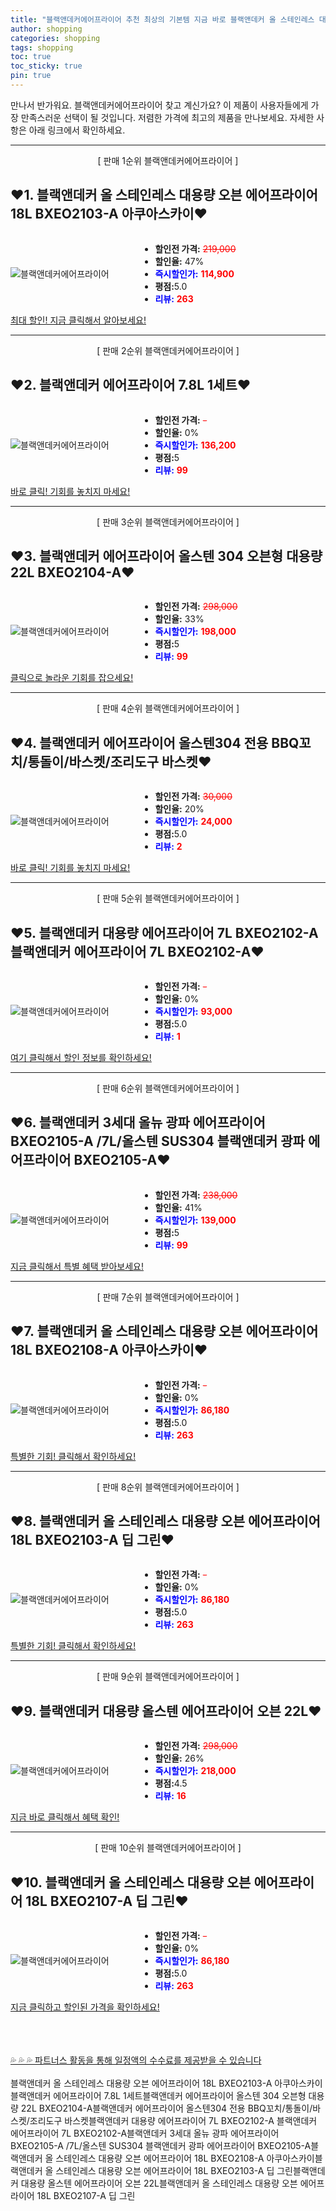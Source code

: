 ```yaml
---
title: "블랙앤데커에어프라이어 추천 최상의 기본템 지금 바로 블랙앤데커 올 스테인레스 대용량 오븐"
author: shopping
categories: shopping
tags: shopping
toc: true
toc_sticky: true
pin: true
---
```

만나서 반가워요. 블랙앤데커에어프라이어 찾고 계신가요? 이 제품이 사용자들에게 가장 만족스러운 선택이 될 것입니다. 저렴한 가격에 최고의 제품을 만나보세요. 자세한 사항은 아래 링크에서 확인하세요.

---
<p class="toplist" style="margin: 0 auto; display: block; width: fit-content;">[ 판매 1순위 블랙앤데커에어프라이어 ]</p>

<h2><strong>❤️1. 블랙앤데커 올 스테인레스 대용량 오븐 에어프라이어 18L BXEO2103-A 아쿠아스카이❤️</strong></h2>

<div style="display: flex; align-items: center;">
    <div style="flex: 0.4;">
        <img src="https://thumbnail10.coupangcdn.com/thumbnails/remote/230x230ex/image/vendor_inventory/7795/e68cdacd56d2a7079d4296cc8e78d2be7d7202e3f9dd22144e33ce3c9177.png" alt="블랙앤데커에어프라이어" style="max-width: 100%;">
    </div>
    <div style="flex: 0.6; margin-left: 10px;">
        <ul>
            <li><strong>할인전 가격:</strong> <del style="color: red;">219,000</del></li>
            <li><strong>할인율:</strong> 47%</li>
            <li><span style='color:blue'><strong>즉시할인가:</strong></span> <span style='color:red'><strong>114,900</strong></span></li>
            <li><strong>평점:</strong>5.0</li>
            <li><span style='color:blue'><strong>리뷰:</strong></span> <span style='color:red'><strong>263</strong></span></li>
        </ul>
    </div>
</div>
<div class="center">
    <a href="https://William4Davisa.github.io?lptag=AF9450613&subid=githubio&pageKey=6144562683&traceid=V0-153&itemId=11814424101&vendorItemId=86348899378" class="myButton">
        최대 할인! 지금 클릭해서 알아보세요!
    </a>
</div>


---
<p class="toplist" style="margin: 0 auto; display: block; width: fit-content;">[ 판매 2순위 블랙앤데커에어프라이어 ]</p>

<h2><strong>❤️2. 블랙앤데커 에어프라이어 7.8L 1세트❤️</strong></h2>

<div style="display: flex; align-items: center;">
    <div style="flex: 0.4;">
        <img src="https://thumbnail7.coupangcdn.com/thumbnails/remote/230x230ex/image/vendor_inventory/70e3/3da3a0480c29d75935f3e8264e043f8da8de93422ba21365569540dc2ee2.jpg" alt="블랙앤데커에어프라이어" style="max-width: 100%;">
    </div>
    <div style="flex: 0.6; margin-left: 10px;">
        <ul>
            <li><strong>할인전 가격:</strong> <del style="color: red;">-</del></li>
            <li><strong>할인율:</strong> 0%</li>
            <li><span style='color:blue'><strong>즉시할인가:</strong></span> <span style='color:red'><strong>136,200</strong></span></li>
            <li><strong>평점:</strong>5</li>
            <li><span style='color:blue'><strong>리뷰:</strong></span> <span style='color:red'><strong>99</strong></span></li>
        </ul>
    </div>
</div>
<div class="center">
    <a href="https://William4Davisa.github.io?lptag=AF9450613&subid=githubio&pageKey=7772763962&traceid=V0-153&itemId=20988892546&vendorItemId=88053287230" class="myButton">
        바로 클릭! 기회를 놓치지 마세요!
    </a>
</div>


---
<p class="toplist" style="margin: 0 auto; display: block; width: fit-content;">[ 판매 3순위 블랙앤데커에어프라이어 ]</p>

<h2><strong>❤️3. 블랙앤데커 에어프라이어 올스텐 304 오븐형 대용량 22L BXEO2104-A❤️</strong></h2>

<div style="display: flex; align-items: center;">
    <div style="flex: 0.4;">
        <img src="https://thumbnail10.coupangcdn.com/thumbnails/remote/230x230ex/image/vendor_inventory/54ca/00f2792c8f3323b40d65c263b45a5f58701169fba7bf30cbfe954227ffee.jpg" alt="블랙앤데커에어프라이어" style="max-width: 100%;">
    </div>
    <div style="flex: 0.6; margin-left: 10px;">
        <ul>
            <li><strong>할인전 가격:</strong> <del style="color: red;">298,000</del></li>
            <li><strong>할인율:</strong> 33%</li>
            <li><span style='color:blue'><strong>즉시할인가:</strong></span> <span style='color:red'><strong>198,000</strong></span></li>
            <li><strong>평점:</strong>5</li>
            <li><span style='color:blue'><strong>리뷰:</strong></span> <span style='color:red'><strong>99</strong></span></li>
        </ul>
    </div>
</div>
<div class="center">
    <a href="https://William4Davisa.github.io?lptag=AF9450613&subid=githubio&pageKey=6468232688&traceid=V0-153&itemId=14107738370&vendorItemId=90621680627" class="myButton">
        클릭으로 놀라운 기회를 잡으세요!
    </a>
</div>


---
<p class="toplist" style="margin: 0 auto; display: block; width: fit-content;">[ 판매 4순위 블랙앤데커에어프라이어 ]</p>

<h2><strong>❤️4. 블랙앤데커 에어프라이어 올스텐304 전용 BBQ꼬치/통돌이/바스켓/조리도구 바스켓❤️</strong></h2>

<div style="display: flex; align-items: center;">
    <div style="flex: 0.4;">
        <img src="https://thumbnail9.coupangcdn.com/thumbnails/remote/230x230ex/image/vendor_inventory/0452/7a9058340ba7cbe820ce9ee20a608c1f384d4bd784d56ede356e3e2c701a.jpg" alt="블랙앤데커에어프라이어" style="max-width: 100%;">
    </div>
    <div style="flex: 0.6; margin-left: 10px;">
        <ul>
            <li><strong>할인전 가격:</strong> <del style="color: red;">30,000</del></li>
            <li><strong>할인율:</strong> 20%</li>
            <li><span style='color:blue'><strong>즉시할인가:</strong></span> <span style='color:red'><strong>24,000</strong></span></li>
            <li><strong>평점:</strong>5.0</li>
            <li><span style='color:blue'><strong>리뷰:</strong></span> <span style='color:red'><strong>2</strong></span></li>
        </ul>
    </div>
</div>
<div class="center">
    <a href="https://William4Davisa.github.io?lptag=AF9450613&subid=githubio&pageKey=7987087682&traceid=V0-153&itemId=22188485473&vendorItemId=89234722733" class="myButton">
        바로 클릭! 기회를 놓치지 마세요!
    </a>
</div>


---
<p class="toplist" style="margin: 0 auto; display: block; width: fit-content;">[ 판매 5순위 블랙앤데커에어프라이어 ]</p>

<h2><strong>❤️5. 블랙앤데커 대용량 에어프라이어 7L BXEO2102-A 블랙앤데커 에어프라이어 7L BXEO2102-A❤️</strong></h2>

<div style="display: flex; align-items: center;">
    <div style="flex: 0.4;">
        <img src="https://thumbnail8.coupangcdn.com/thumbnails/remote/230x230ex/image/vendor_inventory/be23/3d54186f3a0b76c3f05b99a6e596f0066284649f2ce12efd51912bc6518b.jpg" alt="블랙앤데커에어프라이어" style="max-width: 100%;">
    </div>
    <div style="flex: 0.6; margin-left: 10px;">
        <ul>
            <li><strong>할인전 가격:</strong> <del style="color: red;">-</del></li>
            <li><strong>할인율:</strong> 0%</li>
            <li><span style='color:blue'><strong>즉시할인가:</strong></span> <span style='color:red'><strong>93,000</strong></span></li>
            <li><strong>평점:</strong>5.0</li>
            <li><span style='color:blue'><strong>리뷰:</strong></span> <span style='color:red'><strong>1</strong></span></li>
        </ul>
    </div>
</div>
<div class="center">
    <a href="https://William4Davisa.github.io?lptag=AF9450613&subid=githubio&pageKey=6386452551&traceid=V0-153&itemId=13592914401&vendorItemId=80846073912" class="myButton">
        여기 클릭해서 할인 정보를 확인하세요!
    </a>
</div>


---
<p class="toplist" style="margin: 0 auto; display: block; width: fit-content;">[ 판매 6순위 블랙앤데커에어프라이어 ]</p>

<h2><strong>❤️6. 블랙앤데커 3세대 올뉴 광파 에어프라이어 BXEO2105-A /7L/올스텐 SUS304 블랙앤데커 광파 에어프라이어 BXEO2105-A❤️</strong></h2>

<div style="display: flex; align-items: center;">
    <div style="flex: 0.4;">
        <img src="https://thumbnail9.coupangcdn.com/thumbnails/remote/230x230ex/image/vendor_inventory/1509/10a155f4a22dd08f94520265c3e373e126addb52d8a8cf53e5e74ca2ec69.jpg" alt="블랙앤데커에어프라이어" style="max-width: 100%;">
    </div>
    <div style="flex: 0.6; margin-left: 10px;">
        <ul>
            <li><strong>할인전 가격:</strong> <del style="color: red;">238,000</del></li>
            <li><strong>할인율:</strong> 41%</li>
            <li><span style='color:blue'><strong>즉시할인가:</strong></span> <span style='color:red'><strong>139,000</strong></span></li>
            <li><strong>평점:</strong>5</li>
            <li><span style='color:blue'><strong>리뷰:</strong></span> <span style='color:red'><strong>99</strong></span></li>
        </ul>
    </div>
</div>
<div class="center">
    <a href="https://William4Davisa.github.io?lptag=AF9450613&subid=githubio&pageKey=6960114786&traceid=V0-153&itemId=16940673258&vendorItemId=84118186094" class="myButton">
        지금 클릭해서 특별 혜택 받아보세요!
    </a>
</div>


---
<p class="toplist" style="margin: 0 auto; display: block; width: fit-content;">[ 판매 7순위 블랙앤데커에어프라이어 ]</p>

<h2><strong>❤️7. 블랙앤데커 올 스테인레스 대용량 오븐 에어프라이어 18L BXEO2108-A 아쿠아스카이❤️</strong></h2>

<div style="display: flex; align-items: center;">
    <div style="flex: 0.4;">
        <img src="https://thumbnail6.coupangcdn.com/thumbnails/remote/230x230ex/image/vendor_inventory/a952/2da10a6de7e0addfc86cbaee19386615c7a12ae6070d5bb8d61418638499.png" alt="블랙앤데커에어프라이어" style="max-width: 100%;">
    </div>
    <div style="flex: 0.6; margin-left: 10px;">
        <ul>
            <li><strong>할인전 가격:</strong> <del style="color: red;">-</del></li>
            <li><strong>할인율:</strong> 0%</li>
            <li><span style='color:blue'><strong>즉시할인가:</strong></span> <span style='color:red'><strong>86,180</strong></span></li>
            <li><strong>평점:</strong>5.0</li>
            <li><span style='color:blue'><strong>리뷰:</strong></span> <span style='color:red'><strong>263</strong></span></li>
        </ul>
    </div>
</div>
<div class="center">
    <a href="https://William4Davisa.github.io?lptag=AF9450613&subid=githubio&pageKey=6144562683&traceid=V0-153&itemId=23751922618&vendorItemId=90776413335" class="myButton">
        특별한 기회! 클릭해서 확인하세요!
    </a>
</div>


---
<p class="toplist" style="margin: 0 auto; display: block; width: fit-content;">[ 판매 8순위 블랙앤데커에어프라이어 ]</p>

<h2><strong>❤️8. 블랙앤데커 올 스테인레스 대용량 오븐 에어프라이어 18L BXEO2103-A 딥 그린❤️</strong></h2>

<div style="display: flex; align-items: center;">
    <div style="flex: 0.4;">
        <img src="https://thumbnail7.coupangcdn.com/thumbnails/remote/230x230ex/image/vendor_inventory/6be6/484bb03832c903f0b86ca89fe38535026c61ab415b75f41625f39c0db1b2.png" alt="블랙앤데커에어프라이어" style="max-width: 100%;">
    </div>
    <div style="flex: 0.6; margin-left: 10px;">
        <ul>
            <li><strong>할인전 가격:</strong> <del style="color: red;">-</del></li>
            <li><strong>할인율:</strong> 0%</li>
            <li><span style='color:blue'><strong>즉시할인가:</strong></span> <span style='color:red'><strong>86,180</strong></span></li>
            <li><strong>평점:</strong>5.0</li>
            <li><span style='color:blue'><strong>리뷰:</strong></span> <span style='color:red'><strong>263</strong></span></li>
        </ul>
    </div>
</div>
<div class="center">
    <a href="https://William4Davisa.github.io?lptag=AF9450613&subid=githubio&pageKey=6144562683&traceid=V0-153&itemId=23751922607&vendorItemId=90776413314" class="myButton">
        특별한 기회! 클릭해서 확인하세요!
    </a>
</div>


---
<p class="toplist" style="margin: 0 auto; display: block; width: fit-content;">[ 판매 9순위 블랙앤데커에어프라이어 ]</p>

<h2><strong>❤️9. 블랙앤데커 대용량 올스텐 에어프라이어 오븐 22L❤️</strong></h2>

<div style="display: flex; align-items: center;">
    <div style="flex: 0.4;">
        <img src="https://thumbnail10.coupangcdn.com/thumbnails/remote/230x230ex/image/vendor_inventory/c275/1d9a663d73853ad0a62155fc0f5314faa6c0f84b410fae536e4b857de65f.jpg" alt="블랙앤데커에어프라이어" style="max-width: 100%;">
    </div>
    <div style="flex: 0.6; margin-left: 10px;">
        <ul>
            <li><strong>할인전 가격:</strong> <del style="color: red;">298,000</del></li>
            <li><strong>할인율:</strong> 26%</li>
            <li><span style='color:blue'><strong>즉시할인가:</strong></span> <span style='color:red'><strong>218,000</strong></span></li>
            <li><strong>평점:</strong>4.5</li>
            <li><span style='color:blue'><strong>리뷰:</strong></span> <span style='color:red'><strong>16</strong></span></li>
        </ul>
    </div>
</div>
<div class="center">
    <a href="https://William4Davisa.github.io?lptag=AF9450613&subid=githubio&pageKey=6482412046&traceid=V0-153&itemId=14196742338&vendorItemId=81834319622" class="myButton">
        지금 바로 클릭해서 혜택 확인!
    </a>
</div>


---
<p class="toplist" style="margin: 0 auto; display: block; width: fit-content;">[ 판매 10순위 블랙앤데커에어프라이어 ]</p>

<h2><strong>❤️10. 블랙앤데커 올 스테인레스 대용량 오븐 에어프라이어 18L BXEO2107-A 딥 그린❤️</strong></h2>

<div style="display: flex; align-items: center;">
    <div style="flex: 0.4;">
        <img src="https://thumbnail10.coupangcdn.com/thumbnails/remote/230x230ex/image/vendor_inventory/8f3a/d556280f38264fea4070fc8b286013cbdd48ef19b7ecfb8fe994b9f2f7ef.jpg" alt="블랙앤데커에어프라이어" style="max-width: 100%;">
    </div>
    <div style="flex: 0.6; margin-left: 10px;">
        <ul>
            <li><strong>할인전 가격:</strong> <del style="color: red;">-</del></li>
            <li><strong>할인율:</strong> 0%</li>
            <li><span style='color:blue'><strong>즉시할인가:</strong></span> <span style='color:red'><strong>86,180</strong></span></li>
            <li><strong>평점:</strong>5.0</li>
            <li><span style='color:blue'><strong>리뷰:</strong></span> <span style='color:red'><strong>263</strong></span></li>
        </ul>
    </div>
</div>
<div class="center">
    <a href="https://William4Davisa.github.io?lptag=AF9450613&subid=githubio&pageKey=6144562683&traceid=V0-153&itemId=23751922627&vendorItemId=90776413350" class="myButton">
        지금 클릭하고 할인된 가격을 확인하세요!
    </a>
</div>

<br><br><br>[💦 💦 💦 파트너스 활동을 통해 일정액의 수수료를 제공받을 수 있습니다](https://link.coupang.com/a/bcpT2c)<br><br>블랙앤데커 올 스테인레스 대용량 오븐 에어프라이어 18L BXEO2103-A 아쿠아스카이블랙앤데커 에어프라이어 7.8L 1세트블랙앤데커 에어프라이어 올스텐 304 오븐형 대용량 22L BXEO2104-A블랙앤데커 에어프라이어 올스텐304 전용 BBQ꼬치/통돌이/바스켓/조리도구 바스켓블랙앤데커 대용량 에어프라이어 7L BXEO2102-A 블랙앤데커 에어프라이어 7L BXEO2102-A블랙앤데커 3세대 올뉴 광파 에어프라이어 BXEO2105-A /7L/올스텐 SUS304 블랙앤데커 광파 에어프라이어 BXEO2105-A블랙앤데커 올 스테인레스 대용량 오븐 에어프라이어 18L BXEO2108-A 아쿠아스카이블랙앤데커 올 스테인레스 대용량 오븐 에어프라이어 18L BXEO2103-A 딥 그린블랙앤데커 대용량 올스텐 에어프라이어 오븐 22L블랙앤데커 올 스테인레스 대용량 오븐 에어프라이어 18L BXEO2107-A 딥 그린